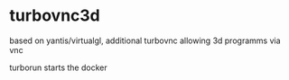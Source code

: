 # turbovnc3d
based on yantis/virtualgl, additional turbovnc allowing 3d programms via vnc

turborun starts the docker
